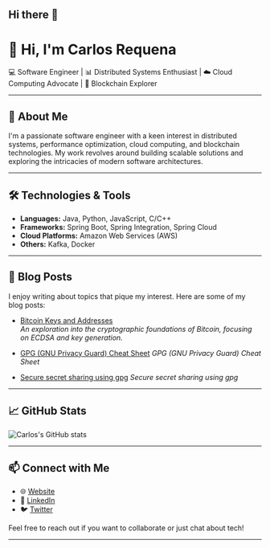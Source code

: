 ## Hi there 👋

# 👋 Hi, I'm Carlos Requena

💻 Software Engineer | 📊 Distributed Systems Enthusiast | ☁️ Cloud Computing Advocate | 🔐 Blockchain Explorer

---

## 🚀 About Me

I'm a passionate software engineer with a keen interest in distributed systems, performance optimization, cloud computing, and blockchain technologies. My work revolves around building scalable solutions and exploring the intricacies of modern software architectures.

---

## 🛠️ Technologies & Tools

- **Languages:** Java, Python, JavaScript, C/C++
- **Frameworks:** Spring Boot, Spring Integration, Spring Cloud
- **Cloud Platforms:** Amazon Web Services (AWS)
- **Others:** Kafka, Docker

---

## 📘 Blog Posts

I enjoy writing about topics that pique my interest. Here are some of my blog posts:

- [Bitcoin Keys and Addresses](https://cjrequena.github.io/2019-12-03/bitcoin-keys-and-addresses)  
  *An exploration into the cryptographic foundations of Bitcoin, focusing on ECDSA and key generation.*

- [GPG (GNU Privacy Guard) Cheat Sheet](https://cjrequena.com/markdowns/docs/cryptography/gpg)
  *GPG (GNU Privacy Guard) Cheat Sheet*

- [Secure secret sharing using gpg](https://cjrequena.com/markdowns/docs/software-engineering/30-secure-secret-sharing-using-gpg/)
  *Secure secret sharing using gpg*
 
---

## 📈 GitHub Stats

![Carlos's GitHub stats](https://github-readme-stats.vercel.app/api?username=cjrequena&show_icons=true&theme=radical)

---

## 📫 Connect with Me

- 🌐 [Website](https://cjrequena.github.io/)
- 💼 [LinkedIn](https://www.linkedin.com/in/cjrequena/)
- 🐦 [Twitter](https://twitter.com/cjrequena)

Feel free to reach out if you want to collaborate or just chat about tech!

---





<!--
**cjrequena/cjrequena** is a ✨ _special_ ✨ repository because its `README.md` (this file) appears on your GitHub profile.

Here are some ideas to get you started:

- 🔭 I’m currently working on ...
- 🌱 I’m currently learning ...
- 👯 I’m looking to collaborate on ...
- 🤔 I’m looking for help with ...
- 💬 Ask me about ...
- 📫 How to reach me: ...
- 😄 Pronouns: ...
- ⚡ Fun fact: ...
-->
